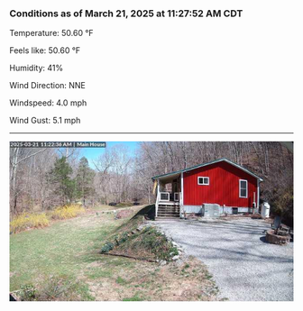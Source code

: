 ### Conditions as of March 21, 2025 at 11:27:52 AM CDT 

Temperature: 50.60 &deg;F

Feels like: 50.60 &deg;F

Humidity: 41%

Wind Direction: NNE

Windspeed: 4.0 mph

Wind Gust: 5.1 mph

---

<img src="./images/latest.jpeg"/>


